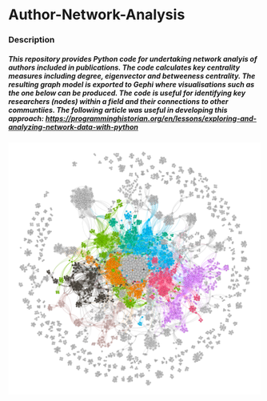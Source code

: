 # Author-Network-Analysis

### Description

##### This repository provides Python code for undertaking network analyis of authors included in publications. The code calculates key centrality measures including degree, eigenvector and betweeness centrality. The resulting graph model is exported to Gephi where visualisations such as the one below can be produced. The code is useful for identifying key researchers (nodes) within a field and their connections to other communtiies. The following article was useful in developing this approach: https://programminghistorian.org/en/lessons/exploring-and-analyzing-network-data-with-python 

![Alt text](./network_analysis.png?raw=true "Author Network Analysis")
